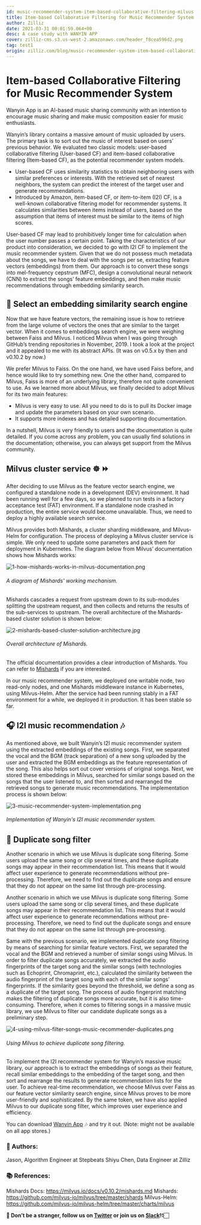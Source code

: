 ```yaml
---
id: music-recommender-system-item-based-collaborative-filtering-milvus.md
title: Item-based Collaborative Filtering for Music Recommender System
author: Zilliz
date: 2021-03-31 00:01:59.064+00
desc: A case study with WANYIN APP
cover: zilliz-cms.s3.us-west-2.amazonaws.com/header_f8cea596d2.png
tag: test1
origin: zilliz.com/blog/music-recommender-system-item-based-collaborative-filtering-milvus
---
```

  
# Item-based Collaborative Filtering for Music Recommender System
Wanyin App is an AI-based music sharing community with an intention to encourage music sharing and make music composition easier for music enthusiasts.

Wanyin’s library contains a massive amount of music uploaded by users. The primary task is to sort out the music of interest based on users’ previous behavior. We evaluated two classic models: user-based collaborative filtering (User-based CF) and item-based collaborative filtering (Item-based CF), as the potential recommender system models.

- User-based CF uses similarity statistics to obtain neighboring users with similar preferences or interests. With the retrieved set of nearest neighbors, the system can predict the interest of the target user and generate recommendations.
- Introduced by Amazon, item-based CF, or item-to-item (I2I) CF, is a well-known collaborative filtering model for recommender systems. It calculates similarities between items instead of users, based on the assumption that items of interest must be similar to the items of high scores.

User-based CF may lead to prohibitively longer time for calculation when the user number passes a certain point. Taking the characteristics of our product into consideration, we decided to go with I2I CF to implement the music recommender system. Given that we do not possess much metadata about the songs, we have to deal with the songs per se, extracting feature vectors (embeddings) from them. Our approach is to convert these songs into mel-frequency cepstrum (MFC), design a convolutional neural network (CNN) to extract the songs’ feature embeddings, and then make music recommendations through embedding similarity search.

## 🔎 Select an embedding similarity search engine

Now that we have feature vectors, the remaining issue is how to retrieve from the large volume of vectors the ones that are similar to the target vector. When it comes to embeddings search engine, we were weighing between Faiss and Milvus. I noticed Milvus when I was going through GitHub’s trending repositories in November, 2019. I took a look at the project and it appealed to me with its abstract APIs. (It was on v0.5.x by then and v0.10.2 by now.)

We prefer Milvus to Faiss. On the one hand, we have used Faiss before, and hence would like to try something new. One the other hand, compared to Milvus, Faiss is more of an underlying library, therefore not quite convenient to use. As we learned more about Milvus, we finally decided to adopt Milvus for its two main features:

- Milvus is very easy to use. All you need to do is to pull its Docker image and update the parameters based on your own scenario.
- It supports more indexes and has detailed supporting documentation.

In a nutshell, Milvus is very friendly to users and the documentation is quite detailed. If you come across any problem, you can usually find solutions in the documentation; otherwise, you can always get support from the Milvus community.

## Milvus cluster service ☸️ ⏩

After deciding to use Milvus as the feature vector search engine, we configured a standalone node in a development (DEV) environment. It had been running well for a few days, so we planned to run tests in a factory acceptance test (FAT) environment. If a standalone node crashed in production, the entire service would become unavailable. Thus, we need to deploy a highly available search service.

Milvus provides both Mishards, a cluster sharding middleware, and Milvus-Helm for configuration. The process of deploying a Milvus cluster service is simple. We only need to update some parameters and pack them for deployment in Kubernetes. The diagram below from Milvus’ documentation shows how Mishards works:

![1-how-mishards-works-in-milvus-documentation.png](https://zilliz-cms.s3.us-west-2.amazonaws.com/1_how_mishards_works_in_milvus_documentation_43a73076bf.png)
###### *A diagram of Mishards' working mechanism.*

Mishards cascades a request from upstream down to its sub-modules splitting the upstream request, and then collects and returns the results of the sub-services to upstream. The overall architecture of the Mishards-based cluster solution is shown below:

![2-mishards-based-cluster-solution-architecture.jpg](https://zilliz-cms.s3.us-west-2.amazonaws.com/2_mishards_based_cluster_solution_architecture_3ad89cf269.jpg)
###### *Overall architecture of Mishards.*

The official documentation provides a clear introduction of Mishards. You can refer to [Mishards](https://milvus.io/cn/docs/v0.10.2/mishards.md) if you are interested.

In our music recommender system, we deployed one writable node, two read-only nodes, and one Mishards middleware instance in Kubernetes, using Milvus-Helm. After the service had been running stably in a FAT environment for a while, we deployed it in production. It has been stable so far.

## 🎧 I2I music recommendation 🎶

As mentioned above, we built Wanyin’s I2I music recommender system using the extracted embeddings of the existing songs. First, we separated the vocal and the BGM (track separation) of a new song uploaded by the user and extracted the BGM embeddings as the feature representation of the song. This also helps sort out cover versions of original songs. Next, we stored these embeddings in Milvus, searched for similar songs based on the songs that the user listened to, and then sorted and rearranged the retrieved songs to generate music recommendations. The implementation process is shown below:

![3-music-recommender-system-implementation.png](https://zilliz-cms.s3.us-west-2.amazonaws.com/3_music_recommender_system_implementation_c52a333eb8.png)
###### *Implementation of Wanyin's I2I music recommender system.*

## 🚫 Duplicate song filter

Another scenario in which we use Milvus is duplicate song filtering. Some users upload the same song or clip several times, and these duplicate songs may appear in their recommendation list. This means that it would affect user experience to generate recommendations without pre-processing. Therefore, we need to find out the duplicate songs and ensure that they do not appear on the same list through pre-processing.

Another scenario in which we use Milvus is duplicate song filtering. Some users upload the same song or clip several times, and these duplicate songs may appear in their recommendation list. This means that it would affect user experience to generate recommendations without pre-processing. Therefore, we need to find out the duplicate songs and ensure that they do not appear on the same list through pre-processing.

Same with the previous scenario, we implemented duplicate song filtering by means of searching for similar feature vectors. First, we separated the vocal and the BGM and retrieved a number of similar songs using Milvus. In order to filter duplicate songs accurately, we extracted the audio fingerprints of the target song and the similar songs (with technologies such as Echoprint, Chromaprint, etc.), calculated the similarity between the audio fingerprint of the target song with each of the similar songs’ fingerprints. If the similarity goes beyond the threshold, we define a song as a duplicate of the target song. The process of audio fingerprint matching makes the filtering of duplicate songs more accurate, but it is also time-consuming. Therefore, when it comes to filtering songs in a massive music library, we use Milvus to filter our candidate duplicate songs as a preliminary step.

![4-using-milvus-filter-songs-music-recommender-duplicates.png](https://zilliz-cms.s3.us-west-2.amazonaws.com/4_using_milvus_filter_songs_music_recommender_duplicates_0ff68d3e67.png)
###### *Using Milvus to achieve duplicate song filtering.*

To implement the I2I recommender system for Wanyin’s massive music library, our approach is to extract the embeddings of songs as their feature, recall similar embeddings to the embedding of the target song, and then sort and rearrange the results to generate recommendation lists for the user. To achieve real-time recommendation, we choose Milvus over Faiss as our feature vector similarity search engine, since Milvus proves to be more user-friendly and sophisticated. By the same token, we have also applied Milvus to our duplicate song filter, which improves user experience and efficiency.

You can download [Wanyin App](https://enjoymusic.ai/wanyin) 🎶 and try it out. (Note: might not be available on all app stores.)

### 📝 Authors:

Jason, Algorithm Engineer at Stepbeats
Shiyu Chen, Data Engineer at Zilliz

### 📚 References:

Mishards Docs: https://milvus.io/docs/v0.10.2/mishards.md
Mishards: https://github.com/milvus-io/milvus/tree/master/shards
Milvus-Helm: https://github.com/milvus-io/milvus-helm/tree/master/charts/milvus

**🤗 Don’t be a stranger, follow us on [Twitter](https://twitter.com/milvusio/) or join us on [Slack](https://milvusio.slack.com/join/shared_invite/zt-e0u4qu3k-bI2GDNys3ZqX1YCJ9OM~GQ#/)!👇🏻**
  